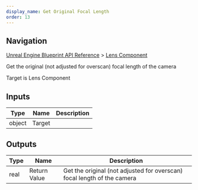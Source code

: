 ```yaml
---
display_name: Get Original Focal Length
order: 13
---
```

## Navigation

[Unreal Engine Blueprint API Reference](https://dev.epicgames.com/documentation/en-us/unreal-engine/BlueprintAPI) > [Lens Component](https://dev.epicgames.com/documentation/en-us/unreal-engine/BlueprintAPI/LensComponent)

Get the original (not adjusted for overscan) focal length of the camera

Target is Lens Component

## Inputs

| Type | Name | Description |
| --- | --- | --- |
| object | Target |  |

## Outputs

| Type | Name | Description |
| --- | --- | --- |
| real | Return Value | Get the original (not adjusted for overscan) focal length of the camera |
